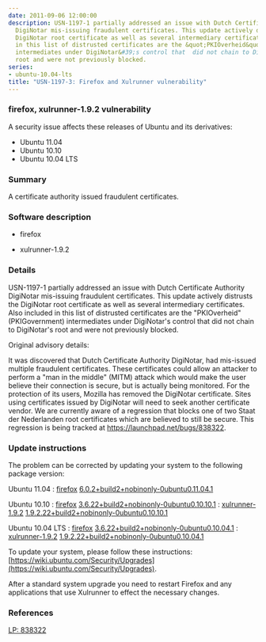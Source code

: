 ```yaml
---
date: 2011-09-06 12:00:00
description: USN-1197-1 partially addressed an issue with Dutch Certificate Authority
  DigiNotar mis-issuing fraudulent certificates. This update actively distrusts the
  DigiNotar root certificate as well as several intermediary certificates. Also included
  in this list of distrusted certificates are the &quot;PKIOverheid&quot; (PKIGovernment)
  intermediates under DigiNotar&#39;s control that  did not chain to DigiNotar&#39;s
  root and were not previously blocked.
series:
- ubuntu-10.04-lts
title: "USN-1197-3: Firefox and Xulrunner vulnerability"
---
```



### firefox, xulrunner-1.9.2 vulnerability

A security issue affects these releases of Ubuntu and its derivatives:

* Ubuntu 11.04
* Ubuntu 10.10
* Ubuntu 10.04 LTS

### Summary

A certificate authority issued fraudulent certificates. 

### Software description

* firefox 

* xulrunner-1.9.2 

### Details

USN-1197-1 partially addressed an issue with Dutch Certificate Authority DigiNotar mis-issuing fraudulent certificates. This update actively distrusts the DigiNotar root certificate as well as several intermediary certificates. Also included in this list of distrusted certificates are the &quot;PKIOverheid&quot; (PKIGovernment) intermediates under DigiNotar&#39;s control that did not chain to DigiNotar&#39;s root and were not previously blocked.

Original advisory details:

 It was discovered that Dutch Certificate Authority DigiNotar, had mis-issued multiple fraudulent certificates. These certificates could allow an attacker to perform a &quot;man in the middle&quot; (MITM) attack which would make the user believe their connection is secure, but is actually being monitored. For the protection of its users, Mozilla has removed the DigiNotar certificate. Sites using certificates issued by DigiNotar will need to seek another certificate vendor. We are currently aware of a regression that blocks one of two Staat der Nederlanden root certificates which are believed to still be secure. This regression is being tracked at https://launchpad.net/bugs/838322. 

### Update instructions

The problem can be corrected by updating your system to the following package version:

Ubuntu 11.04
 : [firefox](https://launchpad.net/ubuntu/+source/firefox) <span> [6.0.2+build2+nobinonly-0ubuntu0.11.04.1](https://launchpad.net/ubuntu/+source/firefox/6.0.2+build2+nobinonly-0ubuntu0.11.04.1) </span> 

Ubuntu 10.10
 : [firefox](https://launchpad.net/ubuntu/+source/firefox) <span> [3.6.22+build2+nobinonly-0ubuntu0.10.10.1](https://launchpad.net/ubuntu/+source/firefox/3.6.22+build2+nobinonly-0ubuntu0.10.10.1) </span> 
 : [xulrunner-1.9.2](https://launchpad.net/ubuntu/+source/xulrunner-1.9.2) <span> [1.9.2.22+build2+nobinonly-0ubuntu0.10.10.1](https://launchpad.net/ubuntu/+source/xulrunner-1.9.2/1.9.2.22+build2+nobinonly-0ubuntu0.10.10.1) </span> 

Ubuntu 10.04 LTS
 : [firefox](https://launchpad.net/ubuntu/+source/firefox) <span> [3.6.22+build2+nobinonly-0ubuntu0.10.04.1](https://launchpad.net/ubuntu/+source/firefox/3.6.22+build2+nobinonly-0ubuntu0.10.04.1) </span> 
 : [xulrunner-1.9.2](https://launchpad.net/ubuntu/+source/xulrunner-1.9.2) <span> [1.9.2.22+build2+nobinonly-0ubuntu0.10.04.1](https://launchpad.net/ubuntu/+source/xulrunner-1.9.2/1.9.2.22+build2+nobinonly-0ubuntu0.10.04.1) </span> 

To update your system, please follow these instructions: [https://wiki.ubuntu.com/Security/Upgrades](https://wiki.ubuntu.com/Security/Upgrades).

After a standard system upgrade you need to restart Firefox and any applications that use Xulrunner to effect the necessary changes. 

### References

 
 [LP: 838322](https://launchpad.net/bugs/838322)